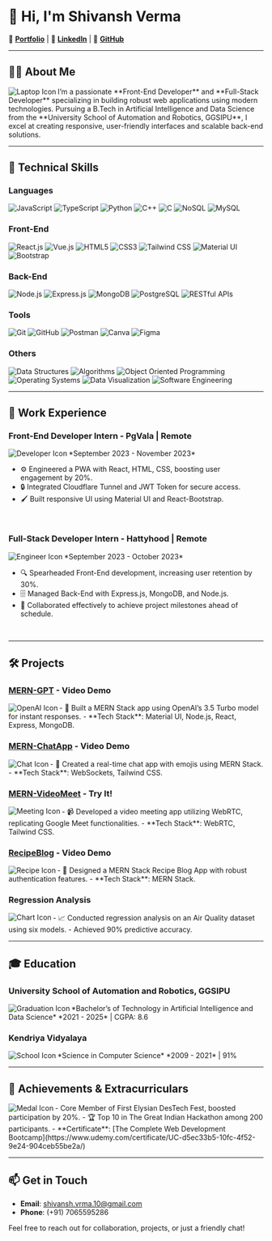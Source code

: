 # 👋 Hi, I'm Shivansh Verma

🔗 [**Portfolio**](https://shivansh-verma-portfolio.netlify.app/) | 💼 [**LinkedIn**](https://www.linkedin.com/in/shivansh-verma-650a92222/) | 🌟 [**GitHub**](https://github.com/shivansh-verma13)

---

## 👨‍💻 About Me

<img src="https://img.icons8.com/color/48/000000/laptop.png" alt="Laptop Icon" align="left"/>
I’m a passionate **Front-End Developer** and **Full-Stack Developer** specializing in building robust web applications using modern technologies. Pursuing a B.Tech in Artificial Intelligence and Data Science from the **University School of Automation and Robotics, GGSIPU**, I excel at creating responsive, user-friendly interfaces and scalable back-end solutions.

---

## 🔧 Technical Skills

### **Languages**
<p>
  <img src="https://img.shields.io/badge/JavaScript-323330?style=for-the-badge&logo=javascript&logoColor=F7DF1E" alt="JavaScript" />
  <img src="https://img.shields.io/badge/TypeScript-007ACC?style=for-the-badge&logo=typescript&logoColor=white" alt="TypeScript" />
  <img src="https://img.shields.io/badge/Python-3776AB?style=for-the-badge&logo=python&logoColor=white" alt="Python" />
  <img src="https://img.shields.io/badge/C%2B%2B-00599C?style=for-the-badge&logo=c%2B%2B&logoColor=white" alt="C++" />
  <img src="https://img.shields.io/badge/C-A8B9CC?style=for-the-badge&logo=c&logoColor=white" alt="C" />
  <img src="https://img.shields.io/badge/NoSQL-006747?style=for-the-badge&logo=nosql&logoColor=white" alt="NoSQL" />
  <img src="https://img.shields.io/badge/MySQL-4479A1?style=for-the-badge&logo=mysql&logoColor=white" alt="MySQL" />
</p>

### **Front-End**
<p>
  <img src="https://img.shields.io/badge/React-20232A?style=for-the-badge&logo=react&logoColor=61DAFB" alt="React.js" />
  <img src="https://img.shields.io/badge/Vue.js-35495E?style=for-the-badge&logo=vue.js&logoColor=4FC08D" alt="Vue.js" />
  <img src="https://img.shields.io/badge/HTML5-E34F26?style=for-the-badge&logo=html5&logoColor=white" alt="HTML5" />
  <img src="https://img.shields.io/badge/CSS3-1572B6?style=for-the-badge&logo=css3&logoColor=white" alt="CSS3" />
  <img src="https://img.shields.io/badge/Tailwind_CSS-38B2AC?style=for-the-badge&logo=tailwind-css&logoColor=white" alt="Tailwind CSS" />
  <img src="https://img.shields.io/badge/Material--UI-0081CB?style=for-the-badge&logo=material-ui&logoColor=white" alt="Material UI" />
  <img src="https://img.shields.io/badge/Bootstrap-563D7C?style=for-the-badge&logo=bootstrap&logoColor=white" alt="Bootstrap" />
</p>

### **Back-End**
<p>
  <img src="https://img.shields.io/badge/Node.js-339933?style=for-the-badge&logo=nodedotjs&logoColor=white" alt="Node.js" />
  <img src="https://img.shields.io/badge/Express.js-000000?style=for-the-badge&logo=express&logoColor=white" alt="Express.js" />
  <img src="https://img.shields.io/badge/MongoDB-47A248?style=for-the-badge&logo=mongodb&logoColor=white" alt="MongoDB" />
  <img src="https://img.shields.io/badge/PostgreSQL-4169E1?style=for-the-badge&logo=postgresql&logoColor=white" alt="PostgreSQL" />
  <img src="https://img.shields.io/badge/RESTful%20APIs-FF6F00?style=for-the-badge&logo=api&logoColor=white" alt="RESTful APIs" />
</p>

### **Tools**
<p>
  <img src="https://img.shields.io/badge/Git-F05032?style=for-the-badge&logo=git&logoColor=white" alt="Git" />
  <img src="https://img.shields.io/badge/GitHub-181717?style=for-the-badge&logo=github&logoColor=white" alt="GitHub" />
  <img src="https://img.shields.io/badge/Postman-FF6C37?style=for-the-badge&logo=postman&logoColor=white" alt="Postman" />
  <img src="https://img.shields.io/badge/Canva-00C4CC?style=for-the-badge&logo=canva&logoColor=white" alt="Canva" />
  <img src="https://img.shields.io/badge/Figma-F24E1E?style=for-the-badge&logo=figma&logoColor=white" alt="Figma" />
</p>

### **Others**
<p>
  <img src="https://img.shields.io/badge/Data_Structures-00897B?style=for-the-badge&logo=codeigniter&logoColor=white" alt="Data Structures" />
  <img src="https://img.shields.io/badge/Algorithms-1A237E?style=for-the-badge&logo=codeigniter&logoColor=white" alt="Algorithms" />
  <img src="https://img.shields.io/badge/Object_Oriented_Programming-009688?style=for-the-badge&logo=codeigniter&logoColor=white" alt="Object Oriented Programming" />
  <img src="https://img.shields.io/badge/Operating_Systems-4CAF50?style=for-the-badge&logo=linux&logoColor=white" alt="Operating Systems" />
  <img src="https://img.shields.io/badge/Data_Visualization-FF9800?style=for-the-badge&logo=chartjs&logoColor=white" alt="Data Visualization" />
  <img src="https://img.shields.io/badge/Software_Engineering-7C4DFF?style=for-the-badge&logo=gradle&logoColor=white" alt="Software Engineering" />
</p>

---

## 🏢 Work Experience

### **Front-End Developer Intern** - PgVala | Remote
<img src="https://img.icons8.com/color/48/000000/developer.png" alt="Developer Icon" align="left"/>
*September 2023 - November 2023*

- ⚙️ Engineered a PWA with React, HTML, CSS, boosting user engagement by 20%.
- 🔒 Integrated Cloudflare Tunnel and JWT Token for secure access.
- 🖌️ Built responsive UI using Material UI and React-Bootstrap.

<br clear="left"/>

### **Full-Stack Developer Intern** - Hattyhood | Remote
<img src="https://img.icons8.com/fluency/48/000000/engineering.png" alt="Engineer Icon" align="left"/>
*September 2023 - October 2023*

- 🔍 Spearheaded Front-End development, increasing user retention by 30%.
- 🗄️ Managed Back-End with Express.js, MongoDB, and Node.js.
- 🎯 Collaborated effectively to achieve project milestones ahead of schedule.

<br clear="left"/>

---

## 🛠️ Projects

### [**MERN-GPT**](https://www.youtube.com/watch?v=9jNV4EnDWD8) - Video Demo
<img src="https://img.icons8.com/external-tal-revivo-color-tal-revivo/24/000000/external-openai-an-artificial-intelligence-research-laboratory-logo-color-tal-revivo.png" alt="OpenAI Icon" align="left"/>
- 🧠 Built a MERN Stack app using OpenAI’s 3.5 Turbo model for instant responses.
- **Tech Stack**: Material UI, Node.js, React, Express, MongoDB.

<br clear="left"/>

### [**MERN-ChatApp**](https://www.youtube.com/watch?v=Mva_jt6xWJo) - Video Demo
<img src="https://img.icons8.com/color/48/000000/chat.png" alt="Chat Icon" align="left"/>
- 💬 Created a real-time chat app with emojis using MERN Stack.
- **Tech Stack**: WebSockets, Tailwind CSS.

<br clear="left"/>

### [**MERN-VideoMeet**](https://videomeeet.netlify.app/) - Try It!
<img src="https://img.icons8.com/external-flatart-icons-flat-flatarticons/64/000000/external-meeting-digital-nomad-flatart-icons-flat-flatarticons.png" alt="Meeting Icon" align="left"/>
- 📹 Developed a video meeting app utilizing WebRTC, replicating Google Meet functionalities.
- **Tech Stack**: WebRTC, Tailwind CSS.

<br clear="left"/>

### [**RecipeBlog**](https://www.youtube.com/watch?v=NR5wuXwaJ0Q) - Video Demo
<img src="https://img.icons8.com/fluency/48/000000/recipe.png" alt="Recipe Icon" align="left"/>
- 🍲 Designed a MERN Stack Recipe Blog App with robust authentication features.
- **Tech Stack**: MERN Stack.

<br clear="left"/>

### **Regression Analysis**
<img src="https://img.icons8.com/color/48/000000/line-chart.png" alt="Chart Icon" align="left"/>
- 📈 Conducted regression analysis on an Air Quality dataset using six models.
- Achieved 90% predictive accuracy.

<br clear="left"/>

---

## 🎓 Education

### **University School of Automation and Robotics, GGSIPU**
<img src="https://img.icons8.com/color/48/000000/graduation-cap.png" alt="Graduation Icon" align="left"/>
*Bachelor’s of Technology in Artificial Intelligence and Data Science*  
*2021 - 2025* | CGPA: 8.6

<br clear="left"/>

### **Kendriya Vidyalaya**
<img src="https://img.icons8.com/color/48/000000/school-building.png" alt="School Icon" align="left"/>
*Science in Computer Science*  
*2009 - 2021* | 91%

<br clear="left"/>

---

## 🌟 Achievements & Extracurriculars

<img src="https://img.icons8.com/color/48/000000/medal.png" alt="Medal Icon" align="left"/>
- Core Member of First Elysian DesTech Fest, boosted participation by 20%.
- 🏆 Top 10 in The Great Indian Hackathon among 200 participants.
- **Certificate**: [The Complete Web Development Bootcamp](https://www.udemy.com/certificate/UC-d5ec33b5-10fc-4f52-9e24-904ceb55be2a/)

<br clear="left"/>

---

## 📫 Get in Touch

- **Email**: [shivansh.vrma.10@gmail.com](mailto:shivansh.vrma.10@gmail.com)
- **Phone**: (+91) 7065595286

Feel free to reach out for collaboration, projects, or just a friendly chat!
